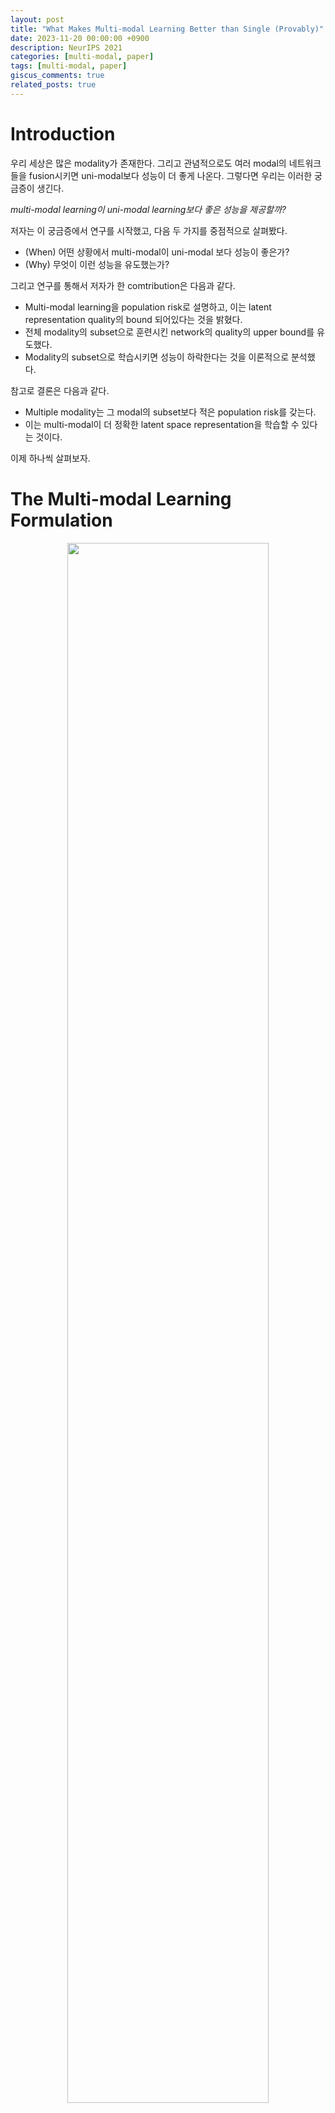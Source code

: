 ```yaml
--- 
layout: post
title: "What Makes Multi-modal Learning Better than Single (Provably)" 
date: 2023-11-20 00:00:00 +0900 
description: NeurIPS 2021
categories: [multi-modal, paper] 
tags: [multi-modal, paper]
giscus_comments: true
related_posts: true
---
```



# Introduction

우리 세상은 많은 modality가 존재한다. 그리고 관념적으로도 여러 modal의 네트워크들을 fusion시키면 uni-modal보다 성능이 더 좋게 나온다. 그렇다면 우리는 이러한 궁금증이 생긴다.

<p align="center">

*multi-modal learning이 uni-modal learning보다 좋은 성능을 제공할까?*

</p>

저자는 이 궁금증에서 연구를 시작했고, 다음 두 가지를 중점적으로 살펴봤다.
- (When) 어떤 상황에서 multi-modal이 uni-modal 보다 성능이 좋은가?
-  (Why) 무엇이 이런 성능을 유도했는가?

그리고 연구를 통해서 저자가 한 comtribution은 다음과 같다.
- Multi-modal learning을 population risk로 설명하고, 이는 latent representation quality의 bound 되어있다는 것을 밝혔다.
- 전체 modality의 subset으로 훈련시킨 network의 quality의 upper bound를 유도했다.
- Modality의 subset으로 학습시키면 성능이 하락한다는 것을 이론적으로 분석했다.

참고로 결론은 다음과 같다.
- Multiple modality는 그 modal의 subset보다 적은 population risk를 갖는다.
-  이는 multi-modal이 더 정확한 latent space representation을 학습할 수 있다는 것이다.

이제 하나씩 살펴보자.

# The Multi-modal Learning Formulation


<p align="center">
    <img src="/assets/post/image/multi-modal-vs-uni-modal/figure1.png" width="80%">
</p>

먼저 수식을 정리하자. K개의 modalities에 대해서 data는 $$\mathbb{x}:=(x^{(1)},\cdots,x^{(K)})$$ 으로 표현한다. 이 때 $$x^{(k)} \in \mathcal{X}^{(k)}$$ 이다. 우리는 K개의 modalities를 보유하기 때문에 전체 input data space는 

$$\mathcal{X}=\mathcal{X}^{1} \times \cdots \times \mathcal{X}^{k}$$

로 표현된다. 그리고 target domain을 $$\mathcal{Y}$$ , multi-modal의 공통된 latent space를 $$\mathcal{Z}$$ 라 하자. 우리는 이제 true mapping을 다음과 같이 쓸 수 있다.

$$g^\star: \mathcal{X} \mapsto \mathcal{Z}, g^\star \in \mathcal{G}$$

$$h^\star: \mathcal{Z} \mapsto \mathcal{Y}, h^\star \in \mathcal{H}$$

그렇다면 이제 우리는 $$\mathbb{x}$$ 의 data distribution을 정의할 수 있다.

$$\mathbb{P}_\mathcal{D}(\mathbb{x},y)\triangleq\mathbb{P}_{y|x}(y|h^\star\circ g^\star(\mathbb{x}))\mathbb{P}_\mathbb{x}(\mathbb{x})$$

참고로 $$h^\star\circ g^\star(\mathbb{x})=h^\star(g^\star(\mathbb{x}))$$ 로 합성함수를 의미한다.  

우리는 일반화를 위해 $$\mathcal{N} \leq \mathcal{M}$$ 인 modalitie의 subset에 대해서 살펴볼 것이다. Modality의 superset을 정의하자. 

$$\mathcal{X}^\prime := (\mathcal{X}^{(1)}\cup\bot)\times\cdots\times(\mathcal{X}^{(K)}\cup\bot)$$

이때, $$\bot$$ 은 k번째의 modality는 쓰지 않는다는 것이다. 간단하게 시각화하면 다음과 같다.


<p align="center">
    <img src="/assets/post/image/multi-modal-vs-uni-modal/img1.png" width="80%">
</p>


이제 modalities를 선택하는 함수를 정의하자.

$$
p_\mathcal{M}(\mathbb{x})^{(k)}=
\begin{cases}
\mathbb{x}^{(k)} \text{ if } k\in\mathcal{M} \\
\bot \text{ else }
\end{cases}
$$

이때, 우리는 다음과 같은 식을 만들수도 있다. $$p^\prime_\mathcal{M} := \mathcal{X}^\prime\mapsto\mathcal{X}^\prime$$  
우리의 목표는 Empirical Risk Minimization (ERM) principle에 따라서 learning objective를 minimize하는 것이다.

$$\text{min } \hat{r}(h\circ g_\mathcal{M} \triangleq\frac{1}{m}\sum_{i=1}^ml(h\circ g_\mathcal{M}(\mathbb{x}_i),y_i) \text{ s.t. } h \in \mathcal{H}, g_\mathcal{M} \in \mathcal{G}$$

여기서 $$l$$ 은 loss fuction이고, 최종적으로 정의하는 population risk는 다음과 같다.

$$r(h\circ g_\mathcal{M})=\mathbb{E}_{(\mathbb{x}_i, y_i)\sim\mathcal{D}}[\hat{r}(h\circ g_\mathcal{M})]$$

# Main Result

>**Definition 1.** 
>Given a data distribution with the form in (1), for any learned latent representation mapping $$g \in \mathcal{G}$$ , the *latent representation quality* is defined as
>
$$\eta(g)=\text{inf}_{h\in\mathcal{H}}[r(h\circ g)-r(h(h^*\circ g^*))]$$

즉, $$\eta(g))$$ 는 mapping function의 $$g \in \mathcal{G}$$ 에 대해서 true latent space와 차이이기 때문에 latent space quality라고 할 수 있다. 

### Rademacher complexity
이제 model complexity를 측정하는 Rademacher complexity에 대해서 알아보자. $$\mathcal{F}$$ 를 $$\mathbb{R}^d \mapsto \mathbb{R}$$ 인 vector-valued function으로 정의하자. $$\mathbb{R}^d$$ 에서 iid 한 $$Z_1,...,Z_m$$ 에 대해 sample를 $$S=(Z_1,...,Z_m)$$ 라고 하자. Empirical Rademacher complexity는 다음과 같이 정의된다.

$$\hat{\mathfrak{R}}_S(\mathcal{F}):=\mathbb{E}_\sigma[
\underset{f\in\mathcal{F}}{\text{sup}}\frac{1}{m}\sum_{i=1}^m\sigma_if(Z_i)]
$$

이 때, $$\sigma=(\sigma_1,...,\sigma_n)^\top$$ with $$\sigma_i \sim \text{unif}\{-1, 1\}$$ 이다. 전체적인 Rademacher complexity은 다음과 같다.

$$\mathfrak{R}_S(\mathcal{F})=\mathbb{E}[\hat{\mathfrak{R}}_S(\mathcal{F})]$$

이해하기 어려우니 다른 블로그의 설명을 인용하겠다.  

>*Rademacher complexity가 1이라는 것은 모델이 위와 같은 random한 setup에서도 잘 fitting 했다는 것이므로, complexity가 크고 따라서 generalize를 잘 못할 것이라고 이야기 할 수 있다는 개념이다.  
>[https://yun905.tistory.com/68](https://yun905.tistory.com/68)*

## Connection to Latent Representation Quality
이제 latent space quality와 population risk의 관계를 살펴보자.

>**Theorem 1**. Let $$S = ((x_i,y_i))^m_{i=1}$$ be a dataset of m examples drawn i.i.d. according to $$\mathcal{D}$$ . Let M, N be two distinct subsets of \[ $$K$$ \]. Assuming we have produced the empirical risk minimizers $$(\hat{h}_\mathcal{M}, \hat{g}_\mathcal{M})$$ and $$(\hat{h}_\mathcal{N}, \hat{g}_\mathcal{N})$$ , training with the $$\mathcal{M}$$ and $$\mathcal{N}$$ modalities separately. Then, for all $$1 > \delta > 0$$ , with probability at least $$1-\frac{\delta}{2}$$ :


$$r(\hat{h}_{\mathcal{M}} \circ \hat{g}_{\mathcal{M}}) - r(\hat{h}_{\mathcal{N}} \circ \hat{g}_{\mathcal{N}}) \leq \gamma_{\mathcal{S}}(\mathcal{M},\mathcal{N})+8L\mathfrak{R}(\mathcal{H} \circ \mathcal{G}_{\mathcal{M}})+\frac{4C}{\sqrt{m}}+2C\sqrt{\frac{2\text{ln}(2/\delta)}{m}} $$$

$$\text{where}, \gamma_S(\mathcal{M},\mathcal{N})\triangleq\eta(\hat{g}_\mathcal{M})-\eta(\hat{g}_\mathcal{N})$$

즉, population risk의 차이는 latent space quality 차이와 model complexity에 upper bound가 된다는 것이다. 이는 그대로 사용하지 않고, 추후에 식 정리할 때 사용할 것이다. 여기서 sample size $$m$$ 에 대해 $$\mathfrak{R}_S(\mathcal{F})$$ 은 보통 $$\sqrt{C(\mathcal{F})/m}$$ 에 bound된다. 따라서 우리는 다음과 같이 다시 쓸  수 있다.

$$r(\hat{h}_{\mathcal{M}} \circ \hat{g}_{\mathcal{M}}) - r(\hat{h}_{\mathcal{N}} \circ \hat{g}_{\mathcal{N}}) \leq \gamma_{\mathcal{S}}(\mathcal{M},\mathcal{N})+\text{O}(1/m)$$

## Upper Bound for Latent Space Exploration

>**Theorem 2**. Let $$S={(x_i, y_i)}^m_{i=1}$$ be a dataset of m examples drawn i.i.d. according to D. Let M be a subset of \[ $$K$$ \]. Assuming we have produced the empirical risk minimizers $$(\hat{h}_\mathcal{M}, \hat{g}_\mathcal{M})$$ training with the M modalities. Then, for all $$1 > \delta > 0$, with probability at least $$1 − \delta$$ :


$$\eta(\hat{g}_{\mathcal{M}})\leq 4L\mathfrak{R}(\mathcal{H} \circ \mathcal{G}_{\mathcal{M}})+4L\mathfrak{R}(\mathcal{H} \circ \mathcal{G})+6C\sqrt{\frac{2\text{ln}(2/\delta)}{m}}+\hat{L}(\hat{h}_{\mathcal{M}} \circ \hat{g}_{\mathcal{M}}, S)$$

$$\text{where } \hat{L}(\hat{h}_{\mathcal{M}} \circ \hat{g}_{\mathcal{M}}, S) \triangleq \hat{r}(\hat{h}_{\mathcal{M}} \circ \hat{g}_{\mathcal{M}})-\hat{r}(h^\star\circ g^\star)$$

위에서 처럼 Rademacher complexity은 $$O(1/m)$$ 이기 때문에

$$\eta(\hat{g}_{\mathcal{M}})\leq \hat{L}(\hat{h}_{\mathcal{M}} \circ \hat{g}_{\mathcal{M}}, S)+\text{O}(1/m)$$

이 성립한다. 이 때, assumption 3에 의해

$$\hat{L}(\hat{h}_{\mathcal{M}} \circ \hat{g}_{\mathcal{M}}, S) \leq \hat{L}(\hat{h}_{\mathcal{N}} \circ \hat{g}_{\mathcal{N}}, S)$$

이 성립한다. 

## Result

*그렇다면 언제  multi-modal을 사용해야하냐?* 

$$\hat{L}(\hat{h}_{\mathcal{N}} \circ \hat{g}_{\mathcal{N}}, S) - \hat{L}(\hat{h}_{\mathcal{M}} \circ \hat{g}_{\mathcal{M}}, S) \geq \sqrt{\frac{C(\mathcal{H}\circ\mathcal{G}_\mathcal{M})}{m}}-\sqrt{\frac{C(\mathcal{H}\circ\mathcal{G}_\mathcal{N})}{m}} $$

저자는 다음과 같이 말한다.

>*(i) When the number of sample size m is large, the impact of intrinsic complexity of function classes will be reduced. (ii) Using more modalities can efficiently optimize the empirical risk, hence improve the latent representation quality.*

Sample size m이 충분히 클 때 Theorem 1에 적용하면 다음과 같은 식이 성립한다.

$$\gamma_{\mathcal{S}}(\mathcal{M},\mathcal{N})= \eta(\hat{g}_{\mathcal{M}}) - \eta(\hat{g}_{\mathcal{N}})\leq \hat{L}(\hat{h}_{\mathcal{M}} \circ \hat{g}_{\mathcal{M}}, S) - \hat{L}(\hat{h}_{\mathcal{N}} \circ \hat{g}_{\mathcal{N}}, S) \leq 0 $$$

$$r(\hat{h}_{\mathcal{M}} \circ \hat{g}_{\mathcal{M}}) \leq r(\hat{h}_{\mathcal{N}} \circ \hat{g}_{\mathcal{N}})$$

즉, 데이터셋의 크기가 클 때 modality의 수가 많은 것을 사용하는 것이 좋다.  
## Non-Positivity Guarantee

sample size s가 클 때 $$\gamma_{\mathcal{S}}(\mathcal{M},\mathcal{N})$$ 이 non-positive라는 것을 증명할 수 있다. 이것의 증명은 여기서 다루지 않겠다.

# Experiment

이제 실험을 보자. Dataset으로는 Interactive Emotional Dyadic Motion Capture (IEMO- CAP) database을 사용했다. 이 데이터셋에는 여러 모달에 대해서 여러 사람이 대화하는 것이 들어있으며 발화자가 누구인지 맞추는 것이 목표이다. 여기에는 Text, Video, Audio 정보가 들어가있다.

## Number of Modalities


<p align="center">
    <img src="/assets/post/image/multi-modal-vs-uni-modal/table1.png" width="80%">
</p>

Modal이 늘어날 수록 정확도가 상승하는 것을 볼 수 있다.

## Number of Samples

위에서 sample의 수가 클 때 multi-modal이 좋다고 했다. 따라서 이를 살펴보자.


<p align="center">
    <img src="/assets/post/image/multi-modal-vs-uni-modal/table2.png" width="80%">
</p>

여기서 볼 수 있듯, sample의 수가 줄어들면 madality의 수가 적을 때 성능이 좋은 경우가 있다. 

## Quality of Latent Spaces

multi-modal은 latent space quality가 좋다고 했다. 이를 확인해보자.

<p align="center">
    <img src="/assets/post/image/multi-modal-vs-uni-modal/table3.png" width="80%">
</p>


Sample의 수와 modal의 수로 비교해도 같은 결과를 낸다.

<p align="center">
    <img src="/assets/post/image/multi-modal-vs-uni-modal/figure2.png" width="80%">
</p>


## Synthetic Data

실제 데이터에서 sample의 수가 많을 때 multi-modal이 좋다는 것을 확인했다. 인공데이터는 어떨까?

<p align="center">
    <img src="/assets/post/image/multi-modal-vs-uni-modal/table4.png" width="80%">
</p>

저자가 만든 인공데이터도 같은 모습을 보였다.